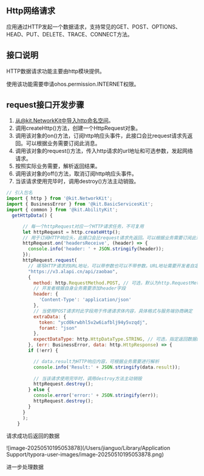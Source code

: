 ## Http网络请求

应用通过HTTP发起一个数据请求，支持常见的GET、POST、OPTIONS、HEAD、PUT、DELETE、TRACE、CONNECT方法。

## 接口说明

HTTP数据请求功能主要由http模块提供。

使用该功能需要申请ohos.permission.INTERNET权限。

## request接口开发步骤

1. 从@kit.NetworkKit中导入http命名空间。
2. 调用createHttp()方法，创建一个HttpRequest对象。
3. 调用该对象的on()方法，订阅http响应头事件，此接口会比request请求先返回。可以根据业务需要订阅此消息。
4. 调用该对象的request()方法，传入http请求的url地址和可选参数，发起网络请求。
5. 按照实际业务需要，解析返回结果。
6. 调用该对象的off()方法，取消订阅http响应头事件。
7. 当该请求使用完毕时，调用destroy()方法主动销毁。



```js
// 引入包名
import { http } from '@kit.NetworkKit';
import { BusinessError } from '@kit.BasicServicesKit';
import { common } from '@kit.AbilityKit';
  getHttpData() {

      // 每一个httpRequest对应一个HTTP请求任务，不可复用
      let httpRequest = http.createHttp();
      // 用于订阅HTTP响应头，此接口会比request请求先返回。可以根据业务需要订阅此消息
      httpRequest.on('headersReceive', (header) => {
        console.info('header: ' + JSON.stringify(header));
      });
      httpRequest.request(
        // 填写HTTP请求的URL地址，可以带参数也可以不带参数。URL地址需要开发者自定义。请求的参数可以在extraData中指定
        "https://v3.alapi.cn/api/zaobao",
        {
          method: http.RequestMethod.POST, // 可选，默认为http.RequestMethod.GET
          // 开发者根据自身业务需要添加header字段
          header: {
            'Content-Type': 'application/json'
          },
          // 当使用POST请求时此字段用于传递请求体内容，具体格式与服务端协商确定
          extraData: {
            token: "ycd0krwbhl5v2w6iafblj94y5vzqdj",
            foramt: "json"
          },
          expectDataType: http.HttpDataType.STRING, // 可选，指定返回数据的类型
        }, (err: BusinessError, data: http.HttpResponse) => {
        if (!err) {

          // data.result为HTTP响应内容，可根据业务需要进行解析
          console.info('Result:' + JSON.stringify(data.result));
          
          // 当该请求使用完毕时，调用destroy方法主动销毁
          httpRequest.destroy();
        } else {
          console.error('error:' + JSON.stringify(err));
          httpRequest.destroy();
        }
      }
      );
    }

```



请求成功后返回的数据

![image-20250510195053878](/Users/jianguo/Library/Application Support/typora-user-images/image-20250510195053878.png)

进一步处理数据





